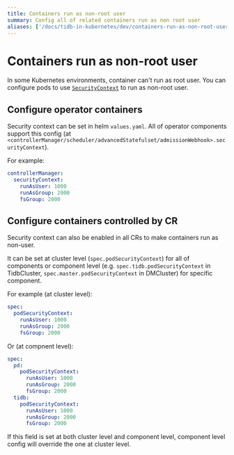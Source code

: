 ```yaml
---
title: Containers run as non-root user
summary: Config all of related containers run as non root user
aliases: ['/docs/tidb-in-kubernetes/dev/containers-run-as-non-root-user/']
---
```


# Containers run as non-root user

In some Kubernetes environments, container can't run as root user. You can configure pods to use [`SecurityContext`](https://kubernetes.io/docs/tasks/configure-pod-container/security-context/#set-the-security-context-for-a-pod) to run as non-root user.

## Configure operator containers

Security context can be set in helm `values.yaml`. All of operator components support this config (at `<controllerManager/scheduler/advancedStatefulset/admissionWebhook>.securityContext`).

For example:

```yaml
controllerManager:
  securityContext:
    runAsUser: 1000
    runAsGroup: 2000
    fsGroup: 2000
```

## Configure containers controlled by CR

Security context can also be enabled in all CRs to make containers run as non-user.

It can be set at cluster level (`spec.podSecurityContext`) for all of components or component level (e.g. `spec.tidb.podSecurityContext` in TidbCluster, `spec.master.podSecurityContext` in DMCluster) for specific component.

For example (at cluster level):

```yaml
spec:
  podSecurityContext:
    runAsUser: 1000
    runAsGroup: 2000
    fsGroup: 2000
```

Or (at compnent level):

```yaml
spec:
  pd:
    podSecurityContext:
      runAsUser: 1000
      runAsGroup: 2000
      fsGroup: 2000
  tidb:
    podSecurityContext:
      runAsUser: 1000
      runAsGroup: 2000
      fsGroup: 2000
```

If this field is set at both cluster level and component level, component level config will override the one at cluster level.
